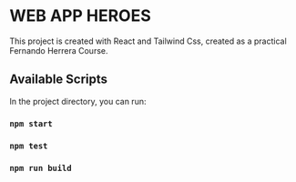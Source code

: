 # WEB APP HEROES

This project is created with React and Tailwind Css, created as a practical Fernando Herrera Course.

## Available Scripts

In the project directory, you can run:

### `npm start`

### `npm test`

### `npm run build`
